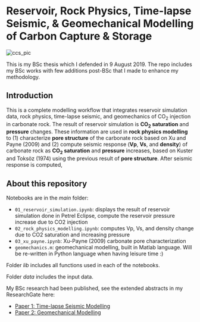 # Reservoir, Rock Physics, Time-lapse Seismic, & Geomechanical Modelling of Carbon Capture & Storage

![ccs_pic](https://user-images.githubusercontent.com/51282928/72623302-767cc000-3977-11ea-963b-060339c3eeba.jpg)

This is my BSc thesis which I defended in 9 August 2019. The repo includes my BSc works with few additions post-BSc that I made to enhance my methodology. 

## Introduction

This is a complete modelling workflow that integrates reservoir simulation data, rock physics, time-lapse seismic, and geomechanics of CO<sub>2</sub> injection in carbonate rock. The result of reservoir simulation is **CO<sub>2</sub> saturation** and **pressure** changes. These information are used in **rock physics modelling** to (1) characterize **pore structure** of the carbonate rock based on Xu and Payne (2009) and (2) compute seismic response (**Vp**, **Vs**, and **density**) of carbonate rock as **CO<sub>2</sub> saturation** and **pressure** increases, based on Kuster and Toksöz (1974) using the previous result of **pore structure**. After seismic response is computed, 

## About this repository

Notebooks are in the *main* folder:
* `01_reservoir_simulation.ipynb`: displays the result of reservoir simulation done in Petrel Eclipse, compute the reservoir pressure increase due to CO2 injection
* `02_rock_physics_modelling.ipynb`: computes Vp, Vs, and density change due to CO2 saturation and increasing pressure
* `03_xu_payne.ipynb`: Xu-Payne (2009) carbonate pore characterization 
* `geomechanics.m`: geomechanical modelling, built in Matlab language. Will be re-written in Python language when having leisure time :)

Folder *lib* includes all functions used in each of the notebooks.

Folder *data* includes the input data.

My BSc research had been published, see the extended abstracts in my ResearchGate here:
* [Paper 1: Time-lapse Seismic Modelling](https://www.researchgate.net/publication/338644464_Time-lapse_Seismic_Modelling_as_Tool_for_Evaluation_of_Monitoring_Feasibility_for_CO2_Sequestration_in_Gundih_Gas_Field)
* [Paper 2: Geomechanical Modelling](https://www.researchgate.net/publication/338644468_Geomechanical_Modelling_of_CO2_Sequestration_Process_in_Gundih_Field_for_Evaluation_of_Reservoir_Integrity)
